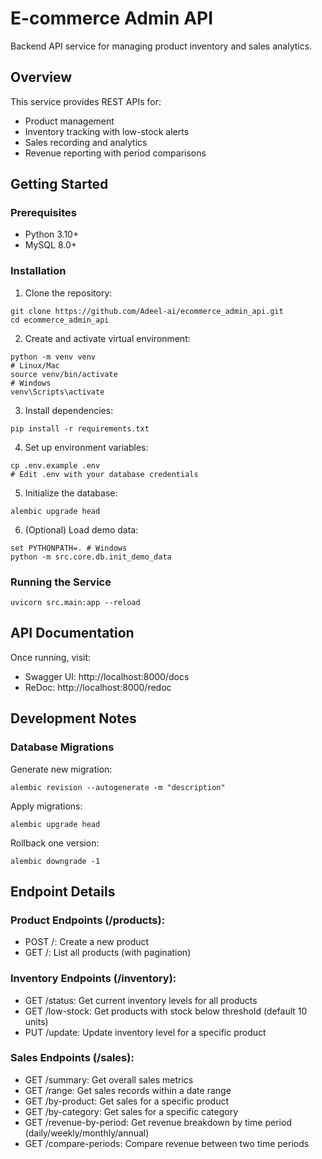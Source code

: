# E-commerce Admin API

Backend API service for managing product inventory and sales analytics.

## Overview

This service provides REST APIs for:
- Product management
- Inventory tracking with low-stock alerts
- Sales recording and analytics
- Revenue reporting with period comparisons

## Getting Started

### Prerequisites

- Python 3.10+
- MySQL 8.0+

### Installation

1. Clone the repository:
```
git clone https://github.com/Adeel-ai/ecommerce_admin_api.git
cd ecommerce_admin_api
```

2. Create and activate virtual environment:
```
python -m venv venv
# Linux/Mac
source venv/bin/activate
# Windows
venv\Scripts\activate
```

3. Install dependencies:
```
pip install -r requirements.txt
```

4. Set up environment variables:
```
cp .env.example .env
# Edit .env with your database credentials
```

5. Initialize the database:
```
alembic upgrade head
```

6. (Optional) Load demo data:
```
set PYTHONPATH=. # Windows
python -m src.core.db.init_demo_data
```

### Running the Service

```
uvicorn src.main:app --reload
```

## API Documentation

Once running, visit:
- Swagger UI: http://localhost:8000/docs
- ReDoc: http://localhost:8000/redoc

## Development Notes

### Database Migrations

Generate new migration:
```
alembic revision --autogenerate -m "description"
```

Apply migrations:
```
alembic upgrade head
```

Rollback one version:
```
alembic downgrade -1
```

## Endpoint Details

### Product Endpoints (/products):

- POST /: Create a new product
- GET /: List all products (with pagination)

### Inventory Endpoints (/inventory):

- GET /status: Get current inventory levels for all products
- GET /low-stock: Get products with stock below threshold (default 10 units)
- PUT /update: Update inventory level for a specific product

### Sales Endpoints (/sales):

- GET /summary: Get overall sales metrics
- GET /range: Get sales records within a date range
- GET /by-product: Get sales for a specific product
- GET /by-category: Get sales for a specific category
- GET /revenue-by-period: Get revenue breakdown by time period (daily/weekly/monthly/annual)
- GET /compare-periods: Compare revenue between two time periods
